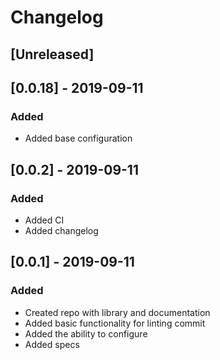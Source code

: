 # Changelog

## [Unreleased]

## [0.0.18] - 2019-09-11

### Added

- Added base configuration

## [0.0.2] - 2019-09-11

### Added

- Added CI
- Added changelog

## [0.0.1] - 2019-09-11

### Added

- Created repo with library and documentation
- Added basic functionality for linting commit
- Added the ability to configure
- Added specs
